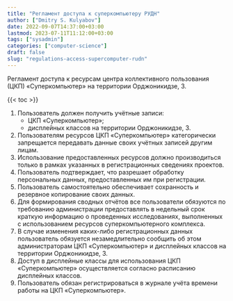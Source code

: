 ```yaml
---
title: "Регламент доступа к суперкомпьютеру РУДН"
author: ["Dmitry S. Kulyabov"]
date: 2022-09-07T14:37:00+03:00
lastmod: 2023-07-11T11:12:00+03:00
tags: ["sysadmin"]
categories: ["computer-science"]
draft: false
slug: "regulations-access-supercomputer-rudn"
---
```


Регламент доступа к ресурсам центра коллективного пользования (ЦКП) «Суперкомпьютер» на территории Орджоникидзе, 3.

<!--more-->

{{< toc >}}

1.  Пользователь должен получить учётные записи:
    -   ЦКП «Суперкомпьютер»;
    -   дисплейных классов на территории Орджоникидзе, 3.
2.  Пользователям ресурсов ЦКП «Суперкомпьютер» категорически запрещается передавать данные своих учётных записей другим лицам.
3.  Использование предоставленных ресурсов должно производиться только в рамках указанных в регистрационных сведениях проектов.
4.  Пользователь подтверждает, что разрешает обработку персональных данных, предоставленных им при регистрации.
5.  Пользователь самостоятельно обеспечивает сохранность и резервное копирование своих данных.
6.  Для формирования сводных отчётов все пользователи обязуются по требованию администрации предоставлять в недельный срок краткую информацию о проведенных исследованиях, выполненных с использованием ресурсов суперкомпьютерного комплекса.
7.  В случае изменения каких-либо регистрационных данных пользователь обязуется незамедлительно сообщить об этом администраторам ЦКП «Суперкомпьютер» и дисплейных классов на территории Орджоникидзе, 3.
8.  Доступ в дисплейные классы для использования ЦКП «Суперкомпьютер» осуществляется согласно расписанию дисплейных классов.
9.  Пользователь обязан регистрироваться в журнале учёта времени работы на ЦКП «Суперкомпьютер».
